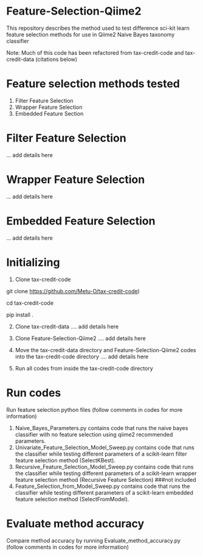 # Feature-Selection-Qiime2

This repository describes the method used to test difference sci-kit learn feature selection methods for use in Qiime2 Naive Bayes taxonomy classifier

Note: Much of this code has been refactored from tax-credit-code and tax-credit-data (citations below)

# Feature selection methods tested

1. Filter Feature Selection
3. Wrapper Feature Selection
4. Embedded Feature Section 

# Filter Feature Selection
... add details here

# Wrapper Feature Selection
... add details here

# Embedded Feature Selection
... add details here 

# Initializing 
1. Clone tax-credit-code 
  
  git clone https://github.com/Metu-O/tax-credit-code)
  
  cd tax-credit-code
  
  pip install .

2. Clone tax-credit-data
.... add details here 

3. Clone Feature-Selection-Qiime2
.... add details here 

3. Move the tax-credit-data directory and Feature-Selection-Qiime2 codes into the tax-credit-code directory
.... add details here

4. Run all codes from inside the tax-credit-code directory

# Run codes 

Run feature selection python files (follow comments in codes for more information)
1. Naive_Bayes_Parameters.py contains code that runs the naive bayes classifier with no feature selection using qiime2 recommended parameters.
2. Univariate_Feature_Selection_Model_Sweep.py contains code that runs the classifier while testing different parameters of a scikit-learn filter feature selection method (SelectKBest).
3. Recursive_Feature_Selection_Model_Sweep.py contains code that runs the classifier while testing different parameters of a scikit-learn wrapper feature selection method (Recursive Feature Selection) ###not included
4. Feature_Selection_from_Model_Sweep.py contains code that runs the classifier while testing different parameters of a scikit-learn embedded feature selection method (SelectFromModel).

# Evaluate method accuracy

Compare method accuracy by running Evaluate_method_accuracy.py (follow comments in codes for more information)
